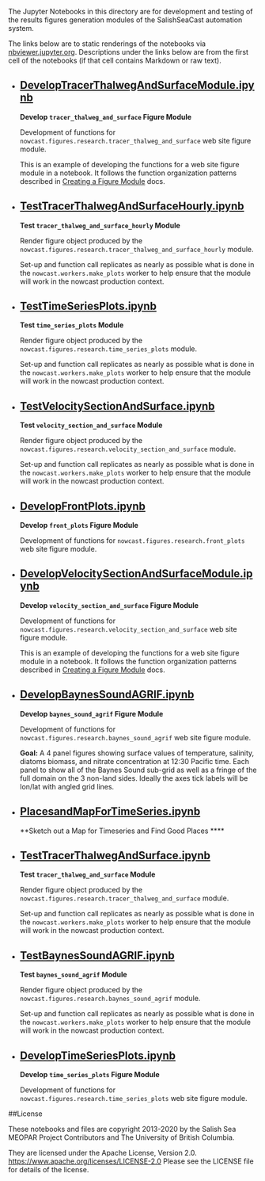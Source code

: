 The Jupyter Notebooks in this directory are for development and testing of
the results figures generation modules of the SalishSeaCast automation system.

The links below are to static renderings of the notebooks via
[nbviewer.jupyter.org](https://nbviewer.jupyter.org/).
Descriptions under the links below are from the first cell of the notebooks
(if that cell contains Markdown or raw text).

* ## [DevelopTracerThalwegAndSurfaceModule.ipynb](https://nbviewer.jupyter.org/github/SalishSeaCast/SalishSeaNowcast/blob/master/research/DevelopTracerThalwegAndSurfaceModule.ipynb)  
    
    **Develop `tracer_thalweg_and_surface` Figure Module**
    
    Development of functions for `nowcast.figures.research.tracer_thalweg_and_surface` web site figure module.
    
    This is an example of developing the functions for a web site figure module in a notebook.
    It follows the function organization patterns described in
    [Creating a Figure Module](https://salishsea-nowcast.readthedocs.io/en/latest/figures/create_fig_module.html) docs.

* ## [TestTracerThalwegAndSurfaceHourly.ipynb](https://nbviewer.jupyter.org/github/SalishSeaCast/SalishSeaNowcast/blob/master/research/TestTracerThalwegAndSurfaceHourly.ipynb)  
    
    **Test `tracer_thalweg_and_surface_hourly` Module**
    
    Render figure object produced by the `nowcast.figures.research.tracer_thalweg_and_surface_hourly` module.
    
    Set-up and function call replicates as nearly as possible what is done in the `nowcast.workers.make_plots` worker
    to help ensure that the module will work in the nowcast production context.

* ## [TestTimeSeriesPlots.ipynb](https://nbviewer.jupyter.org/github/SalishSeaCast/SalishSeaNowcast/blob/master/research/TestTimeSeriesPlots.ipynb)  
    
    **Test `time_series_plots` Module**
    
    Render figure object produced by the `nowcast.figures.research.time_series_plots` module.
    
    Set-up and function call replicates as nearly as possible what is done in the `nowcast.workers.make_plots` worker
    to help ensure that the module will work in the nowcast production context.

* ## [TestVelocitySectionAndSurface.ipynb](https://nbviewer.jupyter.org/github/SalishSeaCast/SalishSeaNowcast/blob/master/research/TestVelocitySectionAndSurface.ipynb)  
    
    **Test `velocity_section_and_surface` Module**
    
    Render figure object produced by the `nowcast.figures.research.velocity_section_and_surface` module.
    
    Set-up and function call replicates as nearly as possible what is done in the `nowcast.workers.make_plots` worker
    to help ensure that the module will work in the nowcast production context.

* ## [DevelopFrontPlots.ipynb](https://nbviewer.jupyter.org/github/SalishSeaCast/SalishSeaNowcast/blob/master/research/DevelopFrontPlots.ipynb)  
    
    **Develop `front_plots` Figure Module**
    
    Development of functions for `nowcast.figures.research.front_plots` web site figure module.

* ## [DevelopVelocitySectionAndSurfaceModule.ipynb](https://nbviewer.jupyter.org/github/SalishSeaCast/SalishSeaNowcast/blob/master/research/DevelopVelocitySectionAndSurfaceModule.ipynb)  
    
    **Develop `velocity_section_and_surface` Figure Module**
    
    Development of functions for `nowcast.figures.research.velocity_section_and_surface` web site figure module.
    
    This is an example of developing the functions for a web site figure module in a notebook.
    It follows the function organization patterns described in
    [Creating a Figure Module](https://salishsea-nowcast.readthedocs.io/en/latest/figures/create_fig_module.html) docs.

* ## [DevelopBaynesSoundAGRIF.ipynb](https://nbviewer.jupyter.org/github/SalishSeaCast/SalishSeaNowcast/blob/master/research/DevelopBaynesSoundAGRIF.ipynb)  
    
    **Develop `baynes_sound_agrif` Figure Module**
    
    Development of functions for `nowcast.figures.research.baynes_sound_agrif` web site figure module.
    
    **Goal:** A 4 panel figures showing  surface values of
    temperature, salinity, diatoms biomass, and nitrate concentration
    at 12:30 Pacific time.
    Each panel to show all of the Baynes Sound sub-grid as well as
    a fringe of the full domain on the 3 non-land sides.
    Ideally the axes tick labels will be lon/lat with angled grid lines.

* ## [PlacesandMapForTimeSeries.ipynb](https://nbviewer.jupyter.org/github/SalishSeaCast/SalishSeaNowcast/blob/master/research/PlacesandMapForTimeSeries.ipynb)  
    
    **Sketch out a Map for Timeseries and Find Good Places ****

* ## [TestTracerThalwegAndSurface.ipynb](https://nbviewer.jupyter.org/github/SalishSeaCast/SalishSeaNowcast/blob/master/research/TestTracerThalwegAndSurface.ipynb)  
    
    **Test `tracer_thalweg_and_surface` Module**
    
    Render figure object produced by the `nowcast.figures.research.tracer_thalweg_and_surface` module.
    
    Set-up and function call replicates as nearly as possible what is done in the `nowcast.workers.make_plots` worker
    to help ensure that the module will work in the nowcast production context.

* ## [TestBaynesSoundAGRIF.ipynb](https://nbviewer.jupyter.org/github/SalishSeaCast/SalishSeaNowcast/blob/master/research/TestBaynesSoundAGRIF.ipynb)  
    
    **Test `baynes_sound_agrif` Module**
    
    Render figure object produced by the `nowcast.figures.research.baynes_sound_agrif` module.
    
    Set-up and function call replicates as nearly as possible what is done in the `nowcast.workers.make_plots` worker
    to help ensure that the module will work in the nowcast production context.

* ## [DevelopTimeSeriesPlots.ipynb](https://nbviewer.jupyter.org/github/SalishSeaCast/SalishSeaNowcast/blob/master/research/DevelopTimeSeriesPlots.ipynb)  
    
    **Develop `time_series_plots` Figure Module**
    
    Development of functions for `nowcast.figures.research.time_series_plots` web site figure module.


##License

These notebooks and files are copyright 2013-2020
by the Salish Sea MEOPAR Project Contributors
and The University of British Columbia.

They are licensed under the Apache License, Version 2.0.
https://www.apache.org/licenses/LICENSE-2.0
Please see the LICENSE file for details of the license.
